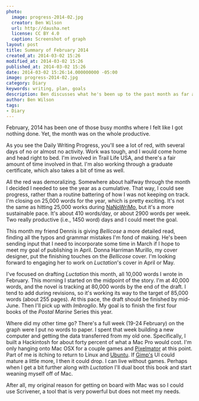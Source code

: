 ```yaml
---
photo:
  image: progress-2014-02.jpg
  creator: Ben Wilson
  url: http://dausha.net
  license: CC BY 4.0
  caption: Screenshot of graph
layout: post
title: Summary of February 2014
created_at: 2014-03-02 15:26
modified_at: 2014-03-02 15:26
published_at: 2014-03-02 15:26
date: 2014-03-02 15:26:14.000000000 -05:00
image: progress-2014-02.jpg
category: Diary
keywords: writing, plan, goals
description: Ben discusses what he's been up to the past month as far as writing goes.
author: Ben Wilson
tags:
- Diary
---
```

<!--Lead Paragraph-->
February, 2014 has been one of those busy months where I felt like I got nothing done. Yet,
the month was on the whole productive.

<!-- more -->
As you see the Daily Writing Progress, you'll see a lot of red, with several days of no or almost no activity. Work was tough, and I would come home and head right to bed. I'm involved in Trail Life USA, and there's a fair amount of time involved in that. I'm also working through a graduate certificate, which also takes a bit of time as well.

All the red was demoralizing. Somewhere about halfway through the month I decided I needed to see the year as a cumulative. That way, I could see progress, rather than a routine battering of how I was not keeping on track. I'm closing on 25,000 words for the year, which is pretty exciting. It's not the same as hitting 25,000 works during [NaNoWriMo](http://nanowrimo.org), but it's a more sustainable pace. It's about 410 words/day, or about 2900 words per week. Two really productive (i.e., 1450 word) days and I could meet the goal.

This month my friend Dennis is giving *Bellicose* a more detailed read, finding all the typos and grammar mistakes I'm fond of making. He's been sending input that I need to incorporate some time in March if I hope to meet my goal of publishing in April. Donna Harriman Murillo, my cover designer, put the finishing touches on the *Bellicose* cover. I'm looking forward to engaging her to work on *Luctation*'s cover in April or May.

I've focused on drafting *Luctation* this month, all 10,000 words I wrote in February. This morning I started on the midpoint of the story. I'm at 40,000 words, and the novel is tracking at 80,000 words by the end of the draft. I tend to add during revisions, so it's working its way to the target of 85,000 words (about 255 pages). At this pace, the draft should be finished by mid-June. Then I'll pick up with *Imbroglio*. My goal is to finish the first four books of the *Postal Marine* Series this year.

Where did my other time go? There's a full week (19-24 February) on the graph were I put no words to paper. I spent that week building a new computer and getting the data transferred from my old one. Specifically, I built a Hackintosh for about forty percent of what a Mac Pro would cost. I'm only hanging onto Mac OSX for a couple games and [Pixelmator](http://www.pixelmator.com) at this point. Part of me is itching to return to Linux and [Ubuntu](http://www.ubuntu.com). If [Gimp's](http://www.gimp.org) UI could mature a little more, I then it could drop. I can live without games.
Perhaps when I get a bit further along with *Luctation* I'll dual boot this book and start weaning myself off of Mac.

After all, my original reason for getting on board with Mac was so I could use Scrivener, a tool that is very powerful but does not meet my needs.
